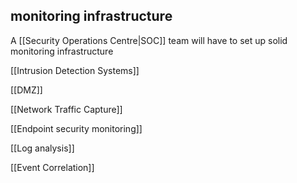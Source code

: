 ## monitoring infrastructure

A [[Security Operations Centre|SOC]] team will have to set up solid monitoring infrastructure 

[[Intrusion Detection Systems]]

[[DMZ]]

[[Network Traffic Capture]]

[[Endpoint security monitoring]]

[[Log analysis]]

[[Event Correlation]]



